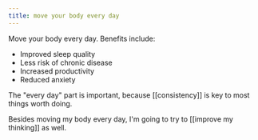 ```yaml
---
title: move your body every day
---
```

Move your body every day. Benefits include:

- Improved sleep quality
- Less risk of chronic disease
- Increased productivity
- Reduced anxiety

The "every day" part is important, because [[consistency]] is key to most things worth doing.

Besides moving my body every day, I'm going to try to [[improve my thinking]] as well.